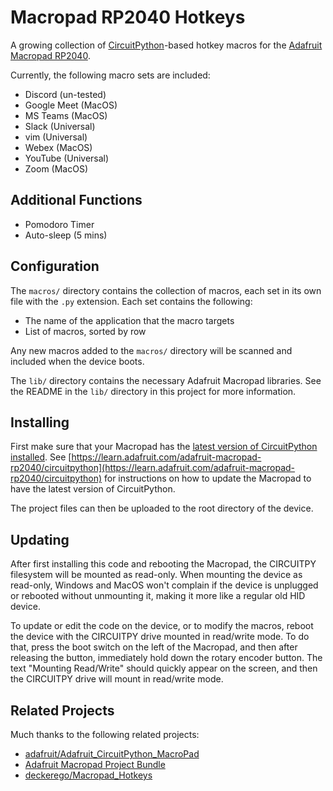 # Macropad RP2040 Hotkeys

A growing collection of [CircuitPython](https://circuitpython.org/board/adafruit_macropad_rp2040/)-based hotkey macros for the [Adafruit Macropad RP2040](https://learn.adafruit.com/adafruit-macropad-rp2040).

Currently, the following macro sets are included:

- Discord (un-tested)
- Google Meet (MacOS)
- MS Teams (MacOS)
- Slack (Universal)
- vim (Universal)
- Webex (MacOS)
- YouTube (Universal)
- Zoom (MacOS)

## Additional Functions
- Pomodoro Timer
- Auto-sleep (5 mins)

## Configuration

The `macros/` directory contains the collection of macros, each set in its own file with the `.py` extension. Each set contains the following:

- The name of the application that the macro targets
- List of macros, sorted by row

Any new macros added to the `macros/` directory will be scanned and included when the device boots.

The `lib/` directory contains the necessary Adafruit Macropad libraries. See the README in the `lib/` directory in this project for more information.

## Installing

First make sure that your Macropad has the [latest version of CircuitPython installed](https://circuitpython.org/board/adafruit_macropad_rp2040/). See [https://learn.adafruit.com/adafruit-macropad-rp2040/circuitpython](https://learn.adafruit.com/adafruit-macropad-rp2040/circuitpython) for instructions on how to update the Macropad to have the latest version of CircuitPython.

The project files can then be uploaded to the root directory of the device.

## Updating

After first installing this code and rebooting the Macropad, the CIRCUITPY filesystem will be mounted as read-only. When mounting the device as read-only, Windows and MacOS won't complain if the device is unplugged or rebooted without unmounting it, making it more like a regular old HID device.

To update or edit the code on the device, or to modify the macros, reboot the device with the CIRCUITPY drive mounted in read/write mode. To do that, press the boot switch on the left of the Macropad, and then after releasing the button, immediately hold down the rotary encoder button. The text "Mounting Read/Write" should quickly appear on the screen, and then the CIRCUITPY drive will mount in read/write mode.

## Related Projects

Much thanks to the following related projects:

- [adafruit/Adafruit_CircuitPython_MacroPad](https://github.com/adafruit/Adafruit_CircuitPython_MacroPad)
- [Adafruit Macropad Project Bundle](https://learn.adafruit.com/macropad-hotkeys/project-code)
- [deckerego/Macropad_Hotkeys](https://github.com/deckerego/Macropad_Hotkeys)
